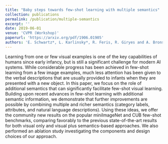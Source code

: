 ```yaml
---
title: "Baby steps towards few-shot learning with multiple semantics"
collection: publications
permalink: /publication/multiple-semantics
excerpt: ''
date: 2019-06-01
venue: 'CVPR (Workshop)'
paperurl: 'https://arxiv.org/pdf/1906.01905'
authors: 'E. Schwartz*, L. Karlinsky*, R. Feris, R. Giryes and A. Bronstein'
---
```

Learning from one or few visual examples is one of the key capabilities of humans since early infancy, but is still a significant challenge for modern AI systems. While considerable progress has been achieved in few-shot learning from a few image examples, much less attention has been given to the verbal descriptions that are usually provided to infants when they are presented with a new object. In this paper, we focus on the role of additional semantics that can significantly facilitate few-shot visual learning. Building upon recent advances in few-shot learning with additional semantic information, we demonstrate that further improvements are possible by combining multiple and richer semantics (category labels, attributes, and natural language descriptions). Using these ideas, we offer the community new results on the popular miniImageNet and CUB few-shot benchmarks, comparing favorably to the previous state-of-the-art results for both visual only and visual plus semantics-based approaches. We also performed an ablation study investigating the components and design choices of our approach.